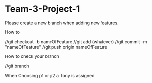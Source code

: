 # Team-3-Project-1

Please create a new branch when adding new features.

How to 

//git checkout -b nameOfFeature
//git add (whatever)
//git commit -m "nameOfFeature"
//git push origin nameOfFeature

How to check your branch

//git branch

When Choosing p1 or p2 a Tony is assigned

